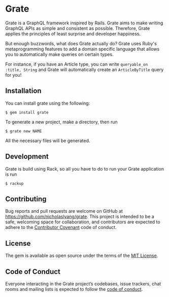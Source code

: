 # Grate

Grate is a GraphQL framework inspired by Rails. Grate aims to make
writing GraphQL APIs as simple and consistent as possible. Therefore,
Grate applies the principles of least surprise and developer happiness.

But enough buzzwords, what does Grate actually do? Grate uses
Ruby's metaprogramming features to add a domain specific language that
allows you to automatically make queries on certain types.

For instance, if you have an Article type, you can write `queryable_on
:title, String` and Grate will automatically create an
`ArticleByTitle` query for you!

## Installation

You can install grate using the following:

    $ gem install grate
	
To generate a new project, make a directory, then run

    $ grate new NAME
	
All the necessary files will be generated.

## Development

Grate is build using Rack, so all you have to do to run your Grate application is run 

    $ rackup

## Contributing

Bug reports and pull requests are welcome on GitHub at
https://github.com/nicholaslyang/grate. This project is intended to
be a safe, welcoming space for collaboration, and contributors are
expected to adhere to the [Contributor
Covenant](http://contributor-covenant.org) code of conduct.

## License

The gem is available as open source under the terms of the [MIT License](https://opensource.org/licenses/MIT).

## Code of Conduct

Everyone interacting in the Grate project’s codebases, issue
trackers, chat rooms and mailing lists is expected to follow the [code
of
conduct](https://github.com/nicholaslyang/grate/blob/master/CODE_OF_CONDUCT.md).
